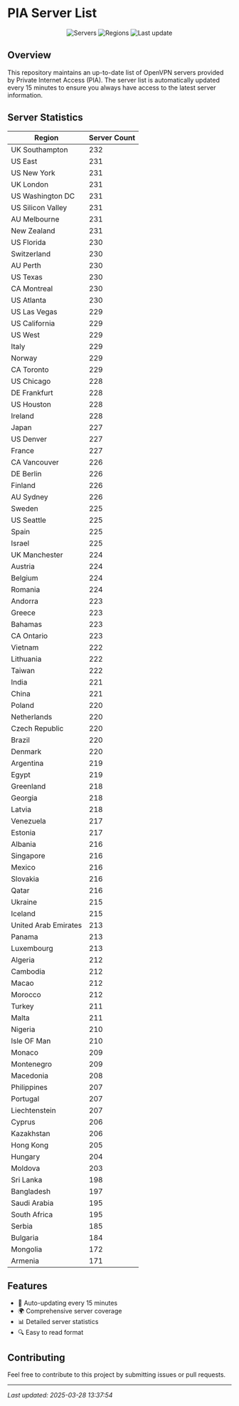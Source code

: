 # PIA Server List

<div align="center">

![Servers](https://img.shields.io/badge/servers-21,129-blue)
![Regions](https://img.shields.io/badge/regions-97-blue)
![Last update](https://img.shields.io/badge/Last_Updated-March_28_2025_08:37_EST-blue)

</div>

## Overview
This repository maintains an up-to-date list of OpenVPN servers provided by Private Internet Access (PIA). The server list is automatically updated every 15 minutes to ensure you always have access to the latest server information.

## Server Statistics
| Region | Server Count |
|--------|--------------|
| UK Southampton                 | 232          |
| US East                        | 231          |
| US New York                    | 231          |
| UK London                      | 231          |
| US Washington DC               | 231          |
| US Silicon Valley              | 231          |
| AU Melbourne                   | 231          |
| New Zealand                    | 231          |
| US Florida                     | 230          |
| Switzerland                    | 230          |
| AU Perth                       | 230          |
| US Texas                       | 230          |
| CA Montreal                    | 230          |
| US Atlanta                     | 230          |
| US Las Vegas                   | 229          |
| US California                  | 229          |
| US West                        | 229          |
| Italy                          | 229          |
| Norway                         | 229          |
| CA Toronto                     | 229          |
| US Chicago                     | 228          |
| DE Frankfurt                   | 228          |
| US Houston                     | 228          |
| Ireland                        | 228          |
| Japan                          | 227          |
| US Denver                      | 227          |
| France                         | 227          |
| CA Vancouver                   | 226          |
| DE Berlin                      | 226          |
| Finland                        | 226          |
| AU Sydney                      | 226          |
| Sweden                         | 225          |
| US Seattle                     | 225          |
| Spain                          | 225          |
| Israel                         | 225          |
| UK Manchester                  | 224          |
| Austria                        | 224          |
| Belgium                        | 224          |
| Romania                        | 224          |
| Andorra                        | 223          |
| Greece                         | 223          |
| Bahamas                        | 223          |
| CA Ontario                     | 223          |
| Vietnam                        | 222          |
| Lithuania                      | 222          |
| Taiwan                         | 222          |
| India                          | 221          |
| China                          | 221          |
| Poland                         | 220          |
| Netherlands                    | 220          |
| Czech Republic                 | 220          |
| Brazil                         | 220          |
| Denmark                        | 220          |
| Argentina                      | 219          |
| Egypt                          | 219          |
| Greenland                      | 218          |
| Georgia                        | 218          |
| Latvia                         | 218          |
| Venezuela                      | 217          |
| Estonia                        | 217          |
| Albania                        | 216          |
| Singapore                      | 216          |
| Mexico                         | 216          |
| Slovakia                       | 216          |
| Qatar                          | 216          |
| Ukraine                        | 215          |
| Iceland                        | 215          |
| United Arab Emirates           | 213          |
| Panama                         | 213          |
| Luxembourg                     | 213          |
| Algeria                        | 212          |
| Cambodia                       | 212          |
| Macao                          | 212          |
| Morocco                        | 212          |
| Turkey                         | 211          |
| Malta                          | 211          |
| Nigeria                        | 210          |
| Isle OF Man                    | 210          |
| Monaco                         | 209          |
| Montenegro                     | 209          |
| Macedonia                      | 208          |
| Philippines                    | 207          |
| Portugal                       | 207          |
| Liechtenstein                  | 207          |
| Cyprus                         | 206          |
| Kazakhstan                     | 206          |
| Hong Kong                      | 205          |
| Hungary                        | 204          |
| Moldova                        | 203          |
| Sri Lanka                      | 198          |
| Bangladesh                     | 197          |
| Saudi Arabia                   | 195          |
| South Africa                   | 195          |
| Serbia                         | 185          |
| Bulgaria                       | 184          |
| Mongolia                       | 172          |
| Armenia                        | 171          |

## Features
- 🔄 Auto-updating every 15 minutes
- 🌍 Comprehensive server coverage
- 📊 Detailed server statistics
- 🔍 Easy to read format

## Contributing
Feel free to contribute to this project by submitting issues or pull requests.

---
*Last updated: 2025-03-28 13:37:54*